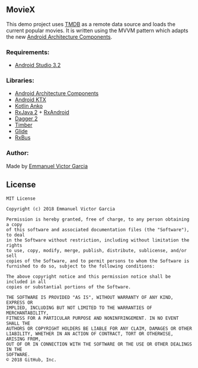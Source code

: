## MovieX

This demo project uses [TMDB](https://www.themoviedb.org/) as a remote data source and loads the current popular movies. It is written using the MVVM pattern which adapts the new [Android Architecture Components](https://developer.android.com/topic/libraries/architecture/).

### Requirements:
* [Android Studio 3.2](https://developer.android.com/studio/preview/)

### Libraries:

* [Android Architecture Components](https://developer.android.com/topic/libraries/architecture/)
* [Android KTX](https://github.com/android/android-ktx)
* [Kotlin Anko](https://github.com/Kotlin/anko)
* [RxJava 2](https://github.com/ReactiveX/RxJava) + [RxAndroid](https://github.com/ReactiveX/RxAndroid)
* [Dagger 2](https://github.com/google/dagger)
* [Timber](https://github.com/JakeWharton/timber)
* [Glide](https://github.com/bumptech/glide)
* [RxBus](https://github.com/joshuadeguzman/RxBus)

### Author:
Made by [Emmanuel Victor Garcia](https://yuelvic.github.io)

## License
```
MIT License

Copyright (c) 2018 Emmanuel Victor Garcia

Permission is hereby granted, free of charge, to any person obtaining a copy
of this software and associated documentation files (the "Software"), to deal
in the Software without restriction, including without limitation the rights
to use, copy, modify, merge, publish, distribute, sublicense, and/or sell
copies of the Software, and to permit persons to whom the Software is
furnished to do so, subject to the following conditions:

The above copyright notice and this permission notice shall be included in all
copies or substantial portions of the Software.

THE SOFTWARE IS PROVIDED "AS IS", WITHOUT WARRANTY OF ANY KIND, EXPRESS OR
IMPLIED, INCLUDING BUT NOT LIMITED TO THE WARRANTIES OF MERCHANTABILITY,
FITNESS FOR A PARTICULAR PURPOSE AND NONINFRINGEMENT. IN NO EVENT SHALL THE
AUTHORS OR COPYRIGHT HOLDERS BE LIABLE FOR ANY CLAIM, DAMAGES OR OTHER
LIABILITY, WHETHER IN AN ACTION OF CONTRACT, TORT OR OTHERWISE, ARISING FROM,
OUT OF OR IN CONNECTION WITH THE SOFTWARE OR THE USE OR OTHER DEALINGS IN THE
SOFTWARE.
© 2018 GitHub, Inc.
```
